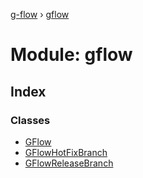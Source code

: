 [g-flow](../README.md) › [gflow](gflow.md)

# Module: gflow

## Index

### Classes

* [GFlow](../classes/gflow.gflow-1.md)
* [GFlowHotFixBranch](../classes/gflow.gflowhotfixbranch.md)
* [GFlowReleaseBranch](../classes/gflow.gflowreleasebranch.md)
